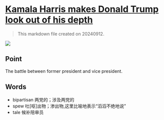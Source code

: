 # [Kamala Harris makes Donald Trump look out of his depth](https://archive.is/VsFMH)

> This markdown file created on 20240912.

![](https://archive.is/VsFMH/5a5acf865c0da09f82db8800ada6725a94854310.jpg)

## Point

The battle between former president and vice president.

## Words

- bipartisan 两党的；涉及两党的
- spew 吐[呕]出物；渗出物,这里比喻地表示“滔滔不绝地说”
- tale 候补陪审员
